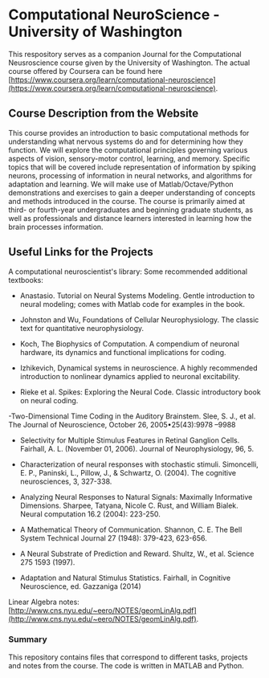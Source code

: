 # Computational NeuroScience - University of Washington

This respository serves as a companion Journal for the Computational Neusroscience course given by the University of Washington. The actual course offered by Coursera can be found here [https://www.coursera.org/learn/computational-neuroscience](https://www.coursera.org/learn/computational-neuroscience).

## Course Description from the Website

This course provides an introduction to basic computational methods for understanding what nervous systems do and for determining how they function. We will explore the computational principles governing various aspects of vision, sensory-motor control, learning, and memory. Specific topics that will be covered include representation of information by spiking neurons, processing of information in neural networks, and algorithms for adaptation and learning. We will make use of Matlab/Octave/Python demonstrations and exercises to gain a deeper understanding of concepts and methods introduced in the course. The course is primarily aimed at third- or fourth-year undergraduates and beginning graduate students, as well as professionals and distance learners interested in learning how the brain processes information.

## Useful Links for the Projects

A computational neuroscientist's library: Some recommended additional textbooks:

- Anastasio. Tutorial on Neural Systems Modeling. Gentle introduction to neural modeling; comes with Matlab code for examples in the book.

- Johnston and Wu, Foundations of Cellular Neurophysiology. The classic text for quantitative neurophysiology.

- Koch, The Biophysics of Computation. A compendium of neuronal hardware, its dynamics and functional implications for coding.

- Izhikevich, Dynamical systems in neuroscience. A highly recommended introduction to nonlinear dynamics applied to neuronal excitability.

- Rieke et al. Spikes: Exploring the Neural Code. Classic introductory book on neural coding.

-Two-Dimensional Time Coding in the Auditory Brainstem. Slee, S. J., et al. The Journal of Neuroscience, October 26, 2005•25(43):9978 –9988

- Selectivity for Multiple Stimulus Features in Retinal Ganglion Cells. Fairhall, A. L. (November 01, 2006). Journal of Neurophysiology, 96, 5.

- Characterization of neural responses with stochastic stimuli. Simoncelli, E. P., Paninski, L., Pillow, J., & Schwartz, O. (2004). The cognitive neurosciences, 3, 327-338.

- Analyzing Neural Responses to Natural Signals: Maximally Informative Dimensions. Sharpee, Tatyana, Nicole C. Rust, and William Bialek. Neural computation 16.2 (2004): 223-250.

- A Mathematical Theory of Communication. Shannon, C. E. The Bell System Technical Journal 27 (1948): 379-423, 623-656.

- A Neural Substrate of Prediction and Reward. Shultz, W., et al. Science 275 1593 (1997).

- Adaptation and Natural Stimulus Statistics. Fairhall, in Cognitive Neuroscience, ed. Gazzaniga (2014)

Linear Algebra notes: [http://www.cns.nyu.edu/~eero/NOTES/geomLinAlg.pdf](http://www.cns.nyu.edu/~eero/NOTES/geomLinAlg.pdf).

### Summary

This repository contains files that correspond to different tasks, projects and notes from the course. The code is written in MATLAB and Python. 
